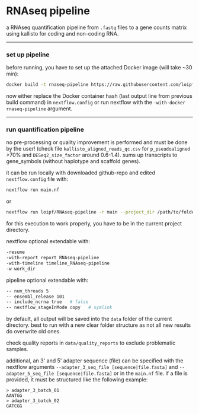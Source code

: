 # RNAseq pipeline

a RNAseq quantification pipeline from `.fastq` files to a gene counts matrix using kallisto for coding and non-coding RNA.


---
### set up pipeline


before running, you have to set up the attached Docker image (will take ~30 min):
```sh
docker build -t rnaseq-pipeline https://raw.githubusercontent.com/loipf/RNAseq-pipeline/master/docker/Dockerfile
```

now either replace the Docker container hash (last output line from previous build command) in `nextflow.config` or run nextflow with the `-with-docker rnaseq-pipeline` argument.


---
### run quantification pipeline

no pre-processing or quality improvement is performed and must be done by the user! (check file `kallisto_aligned_reads_qc.csv` for `p_pseudoaligned` >70% and `DESeq2_size_factor` around 0.6-1.4). sums up transcripts to gene_symbols (without haplotype and scaffold genes).

it can be run locally with downloaded github-repo and edited `nextflow.config` file with:
```sh
nextflow run main.nf
```

or

```sh
nextflow run loipf/RNAseq-pipeline -r main --project_dir /path/to/folder --reads_dir /path/to/samples --ensembl_release 101 --num_threads 10 -with-docker rnsaseq-pipeline
```
for this execution to work properly, you have to be in the current project directory.


nextflow optional extendable with:
```sh
-resume
-with-report report_RNAseq-pipeline
-with-timeline timeline_RNAseq-pipeline
-w work_dir
```

pipeline optional extendable with:
```sh
-- num_threads 5
-- ensembl_release 101
-- include_ncrna true   # false
-- nextflow_stageInMode copy   # symlink
```

 

by default, all output will be saved into the `data` folder of the current directory.
best to run with a new clear folder structure as not all new results do overwrite old ones.

check quality reports in `data/quality_reports` to exclude problematic samples.


additional, an 3' and 5' adapter sequence (file) can be specified with the nextflow arguments `--adapter_3_seq_file [sequence|file.fasta]` and `--adapter_5_seq_file [sequence|file.fasta]` or in the `main.nf` file. if a file is provided, it must be structured like the following example:
```
> adapter_3_batch_01
AANTGG
> adapter_3_batch_02
GATCGG
```





